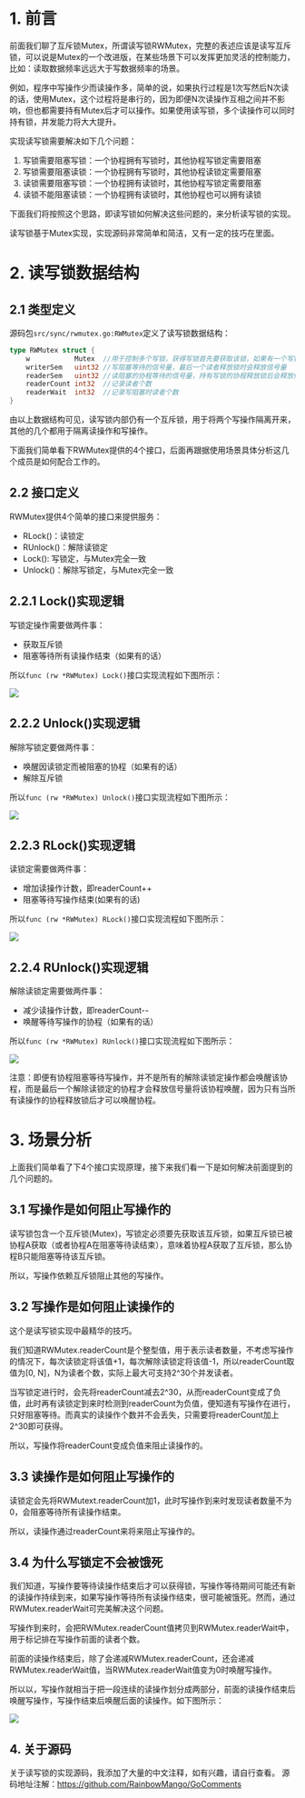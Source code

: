 # 1. 前言

前面我们聊了互斥锁Mutex，所谓读写锁RWMutex，完整的表述应该是读写互斥锁，可以说是Mutex的一个改进版，在某些场景下可以发挥更加灵活的控制能力，比如：读取数据频率远远大于写数据频率的场景。

例如，程序中写操作少而读操作多，简单的说，如果执行过程是1次写然后N次读的话，使用Mutex，这个过程将是串行的，因为即便N次读操作互相之间并不影响，但也都需要持有Mutex后才可以操作。如果使用读写锁，多个读操作可以同时持有锁，并发能力将大大提升。

实现读写锁需要解决如下几个问题：
1. 写锁需要阻塞写锁：一个协程拥有写锁时，其他协程写锁定需要阻塞
2. 写锁需要阻塞读锁：一个协程拥有写锁时，其他协程读锁定需要阻塞
3. 读锁需要阻塞写锁：一个协程拥有读锁时，其他协程写锁定需要阻塞
4. 读锁不能阻塞读锁：一个协程拥有读锁时，其他协程也可以拥有读锁

下面我们将按照这个思路，即读写锁如何解决这些问题的，来分析读写锁的实现。

读写锁基于Mutex实现，实现源码非常简单和简洁，又有一定的技巧在里面。

# 2. 读写锁数据结构

## 2.1 类型定义

源码包`src/sync/rwmutex.go:RWMutex`定义了读写锁数据结构：
```go
type RWMutex struct {
	w           Mutex  //用于控制多个写锁，获得写锁首先要获取该锁，如果有一个写锁在进行，那么再到来的写锁将会阻塞于此
	writerSem   uint32 //写阻塞等待的信号量，最后一个读者释放锁时会释放信号量
	readerSem   uint32 //读阻塞的协程等待的信号量，持有写锁的协程释放锁后会释放信号量
	readerCount int32  //记录读者个数
	readerWait  int32  //记录写阻塞时读者个数
}
```

由以上数据结构可见，读写锁内部仍有一个互斥锁，用于将两个写操作隔离开来，其他的几个都用于隔离读操作和写操作。

下面我们简单看下RWMutex提供的4个接口，后面再跟据使用场景具体分析这几个成员是如何配合工作的。

## 2.2 接口定义

RWMutex提供4个简单的接口来提供服务：
- RLock()：读锁定
- RUnlock()：解除读锁定
- Lock(): 写锁定，与Mutex完全一致
- Unlock()：解除写锁定，与Mutex完全一致

## 2.2.1 Lock()实现逻辑

写锁定操作需要做两件事：
- 获取互斥锁
- 阻塞等待所有读操作结束（如果有的话）

所以`func (rw *RWMutex) Lock()`接口实现流程如下图所示：

![](images/rwmutex-01-lock.png)

## 2.2.2 Unlock()实现逻辑

解除写锁定要做两件事：
- 唤醒因读锁定而被阻塞的协程（如果有的话）
- 解除互斥锁

所以`func (rw *RWMutex) Unlock()`接口实现流程如下图所示：

![](images/rwmutex-02-unlock.png)


## 2.2.3 RLock()实现逻辑

读锁定需要做两件事：
- 增加读操作计数，即readerCount++
- 阻塞等待写操作结束(如果有的话)

所以`func (rw *RWMutex) RLock()`接口实现流程如下图所示：

![](images/rwmutex-03-rlock.png)

## 2.2.4 RUnlock()实现逻辑

解除读锁定需要做两件事：
- 减少读操作计数，即readerCount--
- 唤醒等待写操作的协程（如果有的话）

所以`func (rw *RWMutex) RUnlock()`接口实现流程如下图所示：

![](images/rwmutex-04-runlock.png)

注意：即便有协程阻塞等待写操作，并不是所有的解除读锁定操作都会唤醒该协程，而是最后一个解除读锁定的协程才会释放信号量将该协程唤醒，因为只有当所有读操作的协程释放锁后才可以唤醒协程。

# 3. 场景分析

上面我们简单看了下4个接口实现原理，接下来我们看一下是如何解决前面提到的几个问题的。

## 3.1 写操作是如何阻止写操作的

读写锁包含一个互斥锁(Mutex)，写锁定必须要先获取该互斥锁，如果互斥锁已被协程A获取（或者协程A在阻塞等待读结束），意味着协程A获取了互斥锁，那么协程B只能阻塞等待该互斥锁。

所以，写操作依赖互斥锁阻止其他的写操作。

## 3.2 写操作是如何阻止读操作的

这个是读写锁实现中最精华的技巧。

我们知道RWMutex.readerCount是个整型值，用于表示读者数量，不考虑写操作的情况下，每次读锁定将该值+1，每次解除读锁定将该值-1，所以readerCount取值为[0, N]，N为读者个数，实际上最大可支持2^30个并发读者。

当写锁定进行时，会先将readerCount减去2^30，从而readerCount变成了负值，此时再有读锁定到来时检测到readerCount为负值，便知道有写操作在进行，只好阻塞等待。而真实的读操作个数并不会丢失，只需要将readerCount加上2^30即可获得。

所以，写操作将readerCount变成负值来阻止读操作的。

## 3.3 读操作是如何阻止写操作的

读锁定会先将RWMutext.readerCount加1，此时写操作到来时发现读者数量不为0，会阻塞等待所有读操作结束。

所以，读操作通过readerCount来将来阻止写操作的。

## 3.4 为什么写锁定不会被饿死

我们知道，写操作要等待读操作结束后才可以获得锁，写操作等待期间可能还有新的读操作持续到来，如果写操作等待所有读操作结束，很可能被饿死。然而，通过RWMutex.readerWait可完美解决这个问题。

写操作到来时，会把RWMutex.readerCount值拷贝到RWMutex.readerWait中，用于标记排在写操作前面的读者个数。

前面的读操作结束后，除了会递减RWMutex.readerCount，还会递减RWMutex.readerWait值，当RWMutex.readerWait值变为0时唤醒写操作。

所以以，写操作就相当于把一段连续的读操作划分成两部分，前面的读操作结束后唤醒写操作，写操作结束后唤醒后面的读操作。如下图所示：

![](images/rwmutex-05-lock_not_starving.png)

## 4. 关于源码

关于读写锁的实现源码，我添加了大量的中文注释，如有兴趣，请自行查看。
源码地址注解：https://github.com/RainbowMango/GoComments
